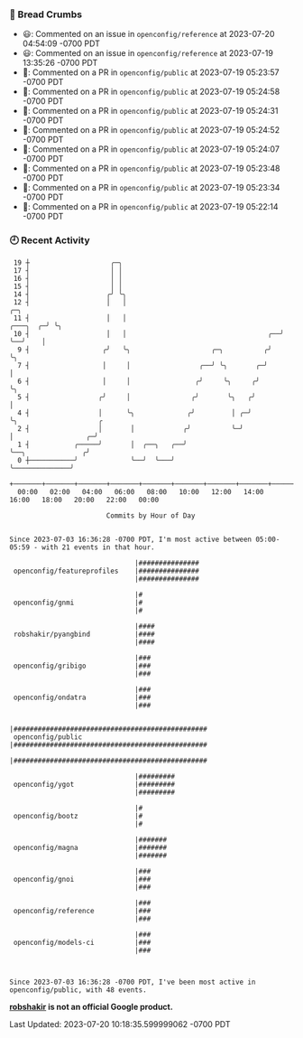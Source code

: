 ### 🍞 Bread Crumbs

 * 😃: Commented on an issue in `openconfig/reference` at 2023-07-20 04:54:09 -0700 PDT
 * 😃: Commented on an issue in `openconfig/reference` at 2023-07-19 13:35:26 -0700 PDT
 * 💬: Commented on a PR in  `openconfig/public` at 2023-07-19 05:23:57 -0700 PDT
 * 💬: Commented on a PR in  `openconfig/public` at 2023-07-19 05:24:58 -0700 PDT
 * 💬: Commented on a PR in  `openconfig/public` at 2023-07-19 05:24:31 -0700 PDT
 * 💬: Commented on a PR in  `openconfig/public` at 2023-07-19 05:24:52 -0700 PDT
 * 💬: Commented on a PR in  `openconfig/public` at 2023-07-19 05:24:07 -0700 PDT
 * 💬: Commented on a PR in  `openconfig/public` at 2023-07-19 05:23:48 -0700 PDT
 * 💬: Commented on a PR in  `openconfig/public` at 2023-07-19 05:23:34 -0700 PDT
 * 💬: Commented on a PR in  `openconfig/public` at 2023-07-19 05:22:14 -0700 PDT

### 🕘 Recent Activity
```
 19 ┼                    ╭─╮
 17 ┤                    │ │
 16 ┤                    │ │
 15 ┤                    │ │
 14 ┤                   ╭╯ ╰╮
 12 ┤                   │   │                                               ╭─╮
 11 ┤                   │   │                                      ╭───╮  ╭─╯ ╰╮
 10 ┤                   │   │                                   ╭──╯   ╰──╯    │
  9 ┤                  ╭╯   ╰╮                    ╭─╮          ╭╯              ╰╮
  7 ┤                  │     │                 ╭──╯ ╰╮       ╭─╯                │
  6 ┤                  │     │                ╭╯     ╰╮     ╭╯                  ╰╮
  5 ┤                 ╭╯     │               ╭╯       ╰╮   ╭╯                    │
  4 ┤                 │      ╰╮             ╭╯         │ ╭─╯                     ╰╮                    ╭
  2 ┤                 │       │            ╭╯          ╰─╯                        │                  ╭─╯
  1 ┤           ╭─────╯       │  ╭──╮   ╭──╯                                      ╰──╮              ╭╯
  0 ┼───────────╯             ╰──╯  ╰───╯                                            ╰──────────────╯
    +───────+───────+───────+───────+───────+───────+───────+───────+───────+───────+───────+───────+────
  00:00   02:00   04:00   06:00   08:00   10:00   12:00   14:00   16:00   18:00   20:00   22:00   00:00   

						Commits by Hour of Day


Since 2023-07-03 16:36:28 -0700 PDT, I'm most active between 05:00-05:59 - with 21 events in that hour.

```



```
                               |###############
 openconfig/featureprofiles    |###############
                               |###############

                               |#
 openconfig/gnmi               |#
                               |#

                               |####
 robshakir/pyangbind           |####
                               |####

                               |###
 openconfig/gribigo            |###
                               |###

                               |###
 openconfig/ondatra            |###
                               |###

                               |################################################
 openconfig/public             |################################################
                               |################################################

                               |#########
 openconfig/ygot               |#########
                               |#########

                               |#
 openconfig/bootz              |#
                               |#

                               |#######
 openconfig/magna              |#######
                               |#######

                               |###
 openconfig/gnoi               |###
                               |###

                               |###
 openconfig/reference          |###
                               |###

                               |###
 openconfig/models-ci          |###
                               |###



Since 2023-07-03 16:36:28 -0700 PDT, I've been most active in openconfig/public, with 48 events.

```
**[robshakir](mailto:robjs@google.com) is not an official Google product.**  


Last Updated: 2023-07-20 10:18:35.599999062 -0700 PDT

